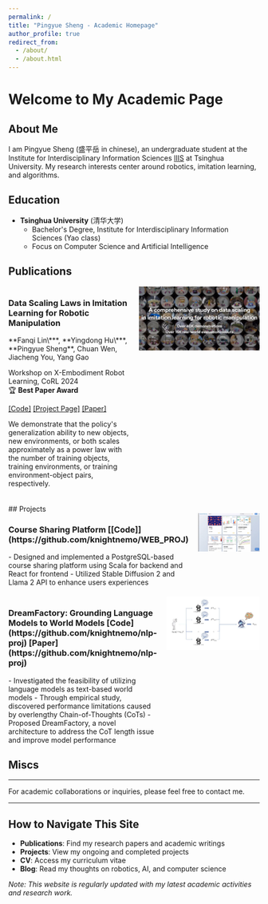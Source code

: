 ```yaml
---
permalink: /
title: "Pingyue Sheng - Academic Homepage"
author_profile: true
redirect_from: 
  - /about/
  - /about.html
---
```


# Welcome to My Academic Page

## About Me
I am Pingyue Sheng (盛平岳 in chinese), an undergraduate student at the Institute for Interdisciplinary Information Sciences [IIIS](https://iiis.tsinghua.edu.cn/en/) at Tsinghua University. My research interests center around robotics, imitation learning, and algorithms.


## Education
- **Tsinghua University** (清华大学)
  - Bachelor's Degree, Institute for Interdisciplinary Information Sciences (Yao class)
  - Focus on Computer Science and Artificial Intelligence




## Publications

<div style="display: flex; margin-bottom: 20px;">
<div style="flex: 1; padding-right: 20px;">
<h3>Data Scaling Laws in Imitation Learning for Robotic Manipulation</h3>
**Fanqi Lin\***, **Yingdong Hu\***, **Pingyue Sheng**, Chuan Wen, Jiacheng You, Yang Gao  

Workshop on X-Embodiment Robot Learning, CoRL 2024  
🏆 **Best Paper Award**  

[[Code]](https://github.com/Fanqi-Lin/Data-Scaling-Laws) [[Project Page]](https://data-scaling-laws.github.io/) [[Paper]](https://arxiv.org/pdf/2410.18647)

We demonstrate that the policy's generalization ability to new objects, new environments, or both scales approximately as a power law with the number of training objects, training environments, or training environment-object pairs, respectively.
</div>
<div style="flex: 1;">
<img src="/images/scaling-law.png" alt="Data Scaling Laws" style="width: 100%; max-width: 400px;">
</div>
</div>
## Projects

<div style="display: flex; margin-bottom: 20px;">
<div style="flex: 1; padding-right: 20px;">
<h3>Course Sharing Platform [[Code]](https://github.com/knightnemo/WEB_PROJ)</h3>
- Designed and implemented a PostgreSQL-based course sharing platform using Scala for backend and React for frontend
- Utilized Stable Diffusion 2 and Llama 2 API to enhance users experiences
</div>
<div style="flex: 1;">
<img src="/images/course-sharing-platform.png" alt="Course Sharing Platform" style="width: 100%; max-width: 400px;">
</div>
</div>

<div style="display: flex; margin-bottom: 20px;">
<div style="flex: 1; padding-right: 20px;">
<h3>DreamFactory: Grounding Language Models to World Models [Code](https://github.com/knightnemo/nlp-proj) [Paper](https://github.com/knightnemo/nlp-proj)</h3>
- Investigated the feasibility of utilizing language models as text-based world models
- Through empirical study, discovered performance limitations caused by overlengthy Chain-of-Thoughts (CoTs)
- Proposed DreamFactory, a novel architecture to address the CoT length issue and improve model performance
</div>
<div style="flex: 1;">
<img src="/images/Dream.png" alt="DreamFactory" style="width: 100%; max-width: 400px;">
</div>
</div>


## Miscs


---


For academic collaborations or inquiries, please feel free to contact me.

---

## How to Navigate This Site
- **Publications**: Find my research papers and academic writings
- **Projects**: View my ongoing and completed projects
- **CV**: Access my curriculum vitae
- **Blog**: Read my thoughts on robotics, AI, and computer science

*Note: This website is regularly updated with my latest academic activities and research work.*
